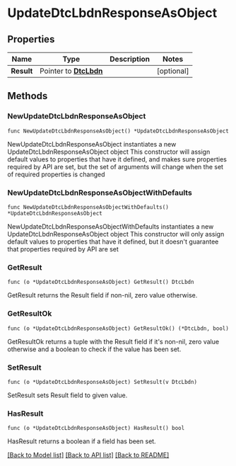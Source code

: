 # UpdateDtcLbdnResponseAsObject

## Properties

Name | Type | Description | Notes
------------ | ------------- | ------------- | -------------
**Result** | Pointer to [**DtcLbdn**](DtcLbdn.md) |  | [optional] 

## Methods

### NewUpdateDtcLbdnResponseAsObject

`func NewUpdateDtcLbdnResponseAsObject() *UpdateDtcLbdnResponseAsObject`

NewUpdateDtcLbdnResponseAsObject instantiates a new UpdateDtcLbdnResponseAsObject object
This constructor will assign default values to properties that have it defined,
and makes sure properties required by API are set, but the set of arguments
will change when the set of required properties is changed

### NewUpdateDtcLbdnResponseAsObjectWithDefaults

`func NewUpdateDtcLbdnResponseAsObjectWithDefaults() *UpdateDtcLbdnResponseAsObject`

NewUpdateDtcLbdnResponseAsObjectWithDefaults instantiates a new UpdateDtcLbdnResponseAsObject object
This constructor will only assign default values to properties that have it defined,
but it doesn't guarantee that properties required by API are set

### GetResult

`func (o *UpdateDtcLbdnResponseAsObject) GetResult() DtcLbdn`

GetResult returns the Result field if non-nil, zero value otherwise.

### GetResultOk

`func (o *UpdateDtcLbdnResponseAsObject) GetResultOk() (*DtcLbdn, bool)`

GetResultOk returns a tuple with the Result field if it's non-nil, zero value otherwise
and a boolean to check if the value has been set.

### SetResult

`func (o *UpdateDtcLbdnResponseAsObject) SetResult(v DtcLbdn)`

SetResult sets Result field to given value.

### HasResult

`func (o *UpdateDtcLbdnResponseAsObject) HasResult() bool`

HasResult returns a boolean if a field has been set.


[[Back to Model list]](../README.md#documentation-for-models) [[Back to API list]](../README.md#documentation-for-api-endpoints) [[Back to README]](../README.md)


